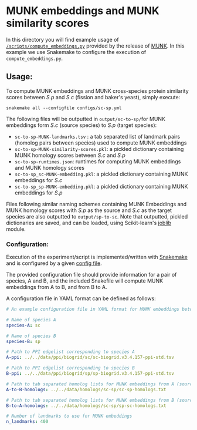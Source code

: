 # MUNK embeddings and MUNK similarity scores

In this directory you will find example usage of [`/scripts/compute_embeddings.py`](https://github.com/lrgr/MUNK/blob/master/scripts/compute_embeddings.py) provided by the release of [MUNK](https://github.com/lrgr/munk). In this example we use Snakemake to configure the execution of `compute_embeddings.py`.

## Usage:

To compute MUNK embeddings and MUNK cross-species protein similarity scores between _S.p_ and _S.c_ (fission and baker's yeast), simply execute:

	snakemake all --configfile configs/sc-sp.yml

The following files will be outputted in `output/sc-to-sp/`for MUNK embeddings form _S.c_ (source species) to _S.p_ (target species):
* `sc-to-sp-MUNK-landmarks.tsv` : a tab separated list of landmark pairs (homolog pairs between species) used to compute MUNK embeddings
* `sc-to-sp-MUNK-similarity-scores.pkl`: a pickled dictionary containing MUNK homology scores between _S.c_ and _S.p_
* `sc-to-sp-runtimes.json`: runtimes for computing MUNK embeddings and MUNK homology scores
* `sc-to-sp_sc-MUNK-embedding.pkl`: a pickled dictionary containing MUNK embeddings for _S.c_
* `sc-to-sp_sp-MUNK-embedding.pkl`: a pickled dictionary containing MUNK embeddings for _S.p_

Files following similar naming schemes containing MUNK Embeddings and MUNK homology scores with _S.p_ as the source and _S.c_ as the target species are also outputted to `output/sp-to-sc`. Note that outputted, pickled dictionaries are saved, and can be loaded, using Scikit-learn's [joblib](http://pythonhosted.org/joblib/) module.

### Configuration:

Execution of the experiment/script is implemented/written with [Snakemake](http://snakemake.readthedocs.io/en/latest/index.html) and is configured by a given [config file](http://snakemake.readthedocs.io/en/latest/snakefiles/configuration.html?highlight=config%20file).

The provided configuration file should provide information for a pair of species, A and B, and the included Snakefile will compute MUNK embeddings from A to B, and from B to A.

A configuration file in YAML format can be defined as follows:
```YAML
# An example configuration file in YAML format for MUNK embeddings between S.c and S.p

# Name of species A
species-A: sc

# Name of species B
species-B: sp

# Path to PPI edgelist corresponding to species A
A-ppi: ../../data/ppi/biogrid/sc/sc-biogrid.v3.4.157-ppi-std.tsv

# Path to PPI edgelist corresponding to species B
B-ppi: ../../data/ppi/biogrid/sp/sp-biogrid.v3.4.157-ppi-std.tsv

# Path to tab separated homolog lists for MUNK embeddings from A (source) to B (target)
A-to-B-homologs: ../../data/homologs/sc-sp/sc-sp-homologs.txt

# Path to tab separated homolog lists for MUNK embeddings from B (source) to A (target)
B-to-A-homologs: ../../data/homologs/sc-sp/sp-sc-homologs.txt

# Number of landmarks to use for MUNK embeddings
n_landmarks: 400
```
